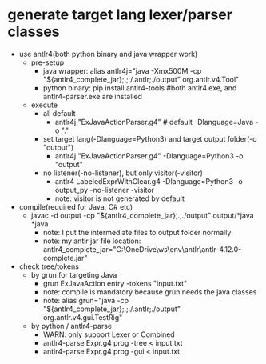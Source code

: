 # generate target lang lexer/parser classes
- use antlr4(both python binary and java wrapper work)
    - pre-setup
        - java wrapper: alias antlr4j="java -Xmx500M -cp \"${antlr4_complete_jar};.;./.antlr;./output\" org.antlr.v4.Tool"
        - python binary: pip install antlr4-tools #both antlr4.exe, and antlr4-parser.exe are installed
    - execute
      - all default
        - antlr4j "ExJavaActionParser.g4" # default -Dlanguage=Java -o "."
      - set target lang(-Dlanguage=Python3) and target output folder(-o "output")
        - antlr4j "ExJavaActionParser.g4" -Dlanguage=Python3 -o "output"
      - no listener(-no-listener), but only visitor(-visitor)
        - antlr4 LabeledExprWithClear.g4 -Dlanguage=Python3 -o output_py -no-listener -visitor
        - note: visitor is not generated by default
- compile(required for Java, C# etc)
  - javac -d output -cp "${antlr4_complete_jar};.;./output" output/*java *java
    - note: I put the intermediate files to output folder normally 
    - note: my antlr jar file location: antlr4_complete_jar="C:\OneDrive\ws\env\antlr\antlr-4.12.0-complete.jar"
- check tree/tokens
  - by grun for targeting Java
    - grun ExJavaAction entry -tokens "input.txt"
    - note: compile is mandatory because grun needs the java classes
    - note: alias grun="java -cp \"${antlr4_complete_jar};.;./.antlr;./output\" org.antlr.v4.gui.TestRig"
  - by python / antlr4-parse
    - WARN: only support Lexer or Combined
    - antlr4-parse Expr.g4 prog -tree < input.txt
    - antlr4-parse Expr.g4 prog -gui < input.txt
